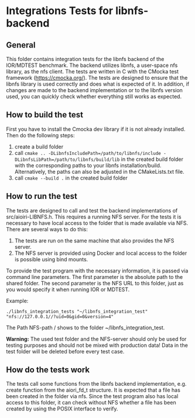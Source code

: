 # Integrations Tests for libnfs-backend

## General
This folder contains integration tests for the libnfs backend of the IOR/MDTEST benchmark. The backend utilizes libnfs, a user-space nfs library, as the nfs client. The tests are written in C with the CMocka test framework (https://cmocka.org/). The tests are designed to ensure that the libnfs library is used correctly and does what is expected of it. In addition, if changes are made to the backend implementation or to the libnfs version used, you can quickly check whether everything still works as expected.

## How to build the test

First you have to install the Cmocka dev library if it is not already installed. Then do the following steps:  

1. create a build folder
2. call ```cmake .. -DLibnfsIncludePath=/path/to/libnfs/include -DLibnfsLibPath=/path/to/libnfs/build/lib``` in the created build folder with the corresponding paths to your libnfs installation/build. Alternatively, the paths can also be adjusted in the CMakeLists.txt file.
3. call ```cmake --build .``` in the created build folder

## How to run the test
The tests are designed to call and test the backend implementations of src/aioiri-LIBNFS.h. This requires a running NFS server. For the tests it is necessary to have local access to the folder that is made available via NFS. There are several ways to do this:
1. The tests are run on the same machine that also provides the NFS server.
2. The NFS server is provided using Docker and local access to the folder is possible using bind mounts.

To provide the test program with the necessary information, it is passed via command line parameters. The first parameter is the absolute path to the shared folder. The second parameter is the NFS URL to this folder, just as you would specify it when running IOR or MDTEST.

Example:  
```
./libnfs_integration_tests "~/libnfs_integration_test" "nfs://127.0.0.1//?uid=0&gid=0&version=4"
```

The Path NFS-path / shows to the folder ~/libnfs_integration_test.  

**Warning:** The used test folder and the NFS-server should only be used for testing purposes and should not be mixed with production data! Data in the test folder will be deleted before every test case.

## How do the tests work
The tests call some functions from the libnfs backend implementation, e.g. create function from the aiori_fd_t structure. It is expected that a file has been created in the folder via nfs. Since the test program also has local access to this folder, it can check without NFS whether a file has been created by using the POSIX interface to verify.
